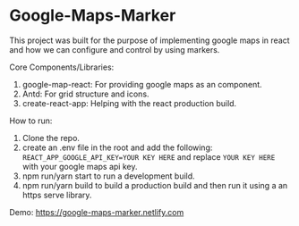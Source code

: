 # Google-Maps-Marker

This project was built for the purpose of implementing google maps in react and how we can configure and control  by using markers.

Core Components/Libraries:
1. google-map-react: For providing google maps as an component.
2. Antd: For grid structure and icons.
3. create-react-app: Helping with the react production build.

How to run:
1. Clone the repo.
2. create an .env file in the root and add the following:
`REACT_APP_GOOGLE_API_KEY=YOUR KEY HERE` and replace `YOUR KEY HERE` with your google maps api key.
3. npm run/yarn start to run a development build.
4. npm run/yarn build to build a production build and then run it using a an https serve library.

Demo: https://google-maps-marker.netlify.com
